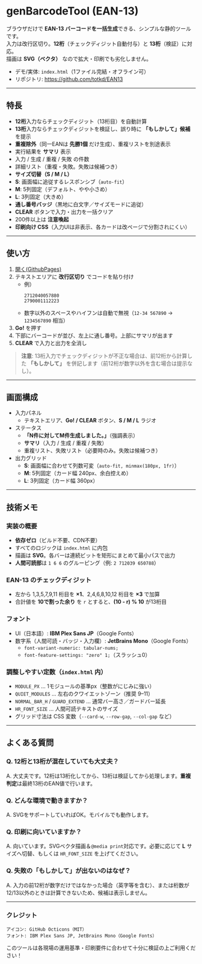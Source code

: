 # genBarcodeTool (EAN-13)

ブラウザだけで **EAN-13 バーコードを一括生成**できる、シンプルな静的ツールです。  
入力は改行区切り。**12桁**（チェックディジット自動付与）と **13桁**（検証）に対応。  
描画は **SVG（ベクタ）** なので拡大・印刷でも劣化しません。

- デモ/実体: `index.html`（1ファイル完結・オフライン可）
- リポジトリ: <https://github.com/totkd/EAN13>

---

## 特長

-  **12桁**入力ならチェックディジット（13桁目）を自動計算  
-  **13桁**入力ならチェックディジットを検証し、誤り時に **「もしかして」候補** を提示  
-  **重複除外**（同一EANは **先勝1個** だけ生成）、重複リストを別途表示  
-  実行結果を **サマリ** 表示  
  - 入力 / 生成 / 重複 / 失敗 の件数  
  - 詳細リスト（重複・失敗。失敗は候補つき）
-  **サイズ切替（S / M / L）**  
  - **S**: 画面幅に追従するレスポンシブ（`auto-fit`）  
  - **M**: 5列固定（デフォルト、やや小さめ）  
  - **L**: 3列固定（大きめ）
-  **通し番号バッジ**（黒地に白文字／サイズモードに追従）  
-  **CLEAR** ボタンで入力・出力を一括クリア  
-  200件以上は **注意喚起**  
-  **印刷向け CSS**（入力UIは非表示、各カードは改ページで分割されにくい）

---

## 使い方

1. [開く(GithubPages)](https://totkd.github.io/EAN13/)
2. テキストエリアに **改行区切り** でコードを貼り付け  
   - 例）  
     ```
     2712040057880
     2790001112223
     ```
   - 数字以外のスペースやハイフンは自動で無視（`12-34 567890` → `1234567890` 相当）
3. **Go!** を押す  
4. 下部にバーコードが並び、左上に通し番号。上部にサマリが出ます  
5. **CLEAR** で入力と出力を全消し

> **注意**: 13桁入力でチェックディジットが不正な場合は、前12桁から計算した **「もしかして」** を併記します（前12桁が数字以外を含む場合は提示なし）。

---

## 画面構成

- 入力パネル  
  - テキストエリア、**Go! / CLEAR** ボタン、**S / M / L** ラジオ
- ステータス  
  - **「N件に対してM件生成しました。」**（強調表示）  
  - **サマリ**（入力 / 生成 / 重複 / 失敗）  
  - 重複リスト、失敗リスト（必要時のみ。失敗は候補つき）
- 出力グリッド  
  - **S**: 画面幅に合わせて列数可変（`auto-fit, minmax(180px, 1fr)`）  
  - **M**: 5列固定（カード幅 240px、余白控えめ）  
  - **L**: 3列固定（カード幅 360px）

---

## 技術メモ

### 実装の概要
- **依存ゼロ**（ビルド不要、CDN不要）
- すべてのロジックは `index.html` に内包
- 描画は **SVG**。各バーは連続ビットを矩形にまとめて最小パスで出力
- **人間可読部**は `1 6 6` のグルーピング（例: `2 712039 650788`）

### EAN-13 のチェックディジット
- 左から 1,3,5,7,9,11 桁目を **×1**、2,4,6,8,10,12 桁目を **×3** で加算  
- 合計値を **10で割った余り** を `r` とすると、**(10 - r) % 10** が13桁目

### フォント
- UI（日本語）: **IBM Plex Sans JP**（Google Fonts）
- 数字系（人間可読・バッジ・入力欄）: **JetBrains Mono**（Google Fonts）  
  - `font-variant-numeric: tabular-nums;`  
  - `font-feature-settings: "zero" 1;`（スラッシュ0）

### 調整しやすい定数（`index.html` 内）
- `MODULE_PX` … 1モジュールの基準px（整数がにじみに強い）
- `QUIET_MODULES` … 左右のクワイエットゾーン（推奨 9–11）
- `NORMAL_BAR_H` / `GUARD_EXTEND` … 通常バー高さ／ガードバー延長
- `HR_FONT_SIZE` … 人間可読テキストのサイズ
- グリッド寸法は CSS 変数（`--card-w`, `--row-gap`, `--col-gap` など）

---

## よくある質問

### Q. 12桁と13桁が混在していても大丈夫？
A. 大丈夫です。12桁は13桁化してから、13桁は検証してから処理します。**重複判定**は最終13桁のEAN値で行います。

### Q. どんな環境で動きますか？
A. SVGをサポートしていればOK。モバイルでも動作します。

### Q. 印刷に向いていますか？
A. 向いています。SVGベクタ描画＆`@media print`対応です。必要に応じて **L** サイズへ切替、もしくは `HR_FONT_SIZE` を上げてください。

### Q. 失敗の「もしかして」が出ないのはなぜ？
A. 入力の前12桁が数字だけではなかった場合（英字等を含む）、または桁数が12/13以外のときは計算できないため、候補は表示しません。

---

### クレジット
	アイコン: GitHub Octicons（MIT）
	フォント: IBM Plex Sans JP, JetBrains Mono（Google Fonts）
 このツールは各現場の運用基準・印刷要件に合わせて十分に検証の上ご利用ください！




